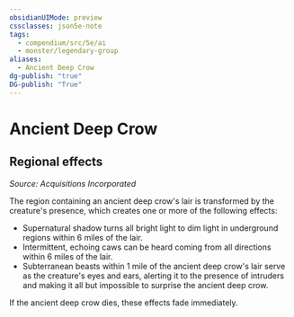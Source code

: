 ```yaml
---
obsidianUIMode: preview
cssclasses: json5e-note
tags:
  - compendium/src/5e/ai
  - monster/legendary-group
aliases:
  - Ancient Deep Crow
dg-publish: "true"
DG-publish: "True"
---
```

# Ancient Deep Crow

## Regional effects
_Source: Acquisitions Incorporated_

The region containing an ancient deep crow's lair is transformed by the creature's presence, which creates one or more of the following effects:

- Supernatural shadow turns all bright light to dim light in underground regions within 6 miles of the lair.  
- Intermittent, echoing caws can be heard coming from all directions within 6 miles of the lair.  
- Subterranean beasts within 1 mile of the ancient deep crow's lair serve as the creature's eyes and ears, alerting it to the presence of intruders and making it all but impossible to surprise the ancient deep crow.  

If the ancient deep crow dies, these effects fade immediately.